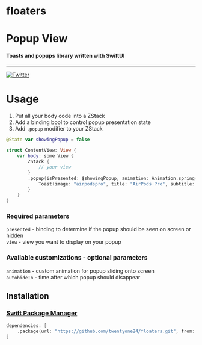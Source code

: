 # floaters


<p><h1 align="left">Popup View</h1></p>

<p><h4>Toasts and popups library written with SwiftUI</h4></p>

___

[![Twitter](https://img.shields.io/github/followers/twentyone24?label=twentyone24)](http://twitter.com/twentyone24)

# Usage
1. Put all your body code into a ZStack
2. Add a binding bool to control popup presentation state
3. Add `.popup` modifier to your ZStack
```swift
@State var showingPopup = false

struct ContentView: View {
    var body: some View {
        ZStack {
            // your view
        }
        .popup(isPresented: $showingPopup, animation: Animation.spring(), autohideIn: 2) {
            Toast(image: "airpodspro", title: "AirPods Pro", subtitle: "Connected")
        }
    }
}
```

### Required parameters 
`presented` - binding to determine if the popup should be seen on screen or hidden     
`view` - view you want to display on your popup  

### Available customizations - optional parameters    
`animation` - custom animation for popup sliding onto screen  
`autohideIn` - time after which popup should disappear    

## Installation

### [Swift Package Manager](https://swift.org/package-manager/)

```swift
dependencies: [
    .package(url: "https://github.com/twentyone24/floaters.git", from: "0.0.1")
]
```

